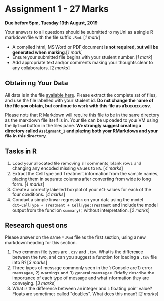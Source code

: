 # Assignment 1 - 27 Marks

**Due before 5pm, Tuesday 13th August, 2019**

Your answers to all questions should be submitted to myUni as a single R markdown file with the file suffix `.Rmd`. [*1 mark*]

- A compiled html, MS Word or PDF document **is not required, but will be generated when marking**.[*1 mark*]
- Ensure your submitted file begins with your student number. [*1 mark*]
- Add appropriate text and/or comments making your thoughts clear to any collaborators. [*2 marks*]

## Obtaining Your Data

All data is in the file [available here](DataForA1.zip).
Please extract the complete set of files, and use the file labelled with your student id.
**Do not change the name of the file you obtain, but continue to work with this file as a1xxxxxx.csv**.

Please note that R Markdown will require this file to be in the same directory as the markdown file itself is in.
Your file can be uploaded to your VM using the `Upload` button in the files pane.
**We strongly suggest creating a directory called `Assignment_1` and placing both your RMarkdown and your file in this directory.**

## Tasks in R

1. Load your allocated file removing all comments, blank rows and changing any encoded missing values to `NA`. [*4 marks*]
2. Extract the CellType and Treatment information from the sample names, placing them in separate columns after converting from wide to long form. [*4 marks*]
3. Create a correctly labelled boxplot of your `dCt` values for each of the four conditions. [*4 marks*]
4. Conduct a simple linear regression on your data using the model `dCt~CellType + Treatment + CellType:Treatment` and include the model output from the function `summary()` without interpretation. [*2 marks*]

## Research questions

Please answer on the same `*.Rmd` file as the first section, using a new markdown heading for this section.

1. Two common file types are `.csv` and `.tsv`. What is the difference between the two, and can you suggest a function for loading a `.tsv` file into R? [*3 marks*]
2. Three types of message commonly seen in the `R` Console are 1) error messages, 2) warnings and 3) general messages. Briefly describe the importance of each type of message and what information they are conveying. [*3 marks*]
3. What is the difference between an integer and a floating point value? Floats are sometimes called "doubles". What does this mean? [*2 marks*]
